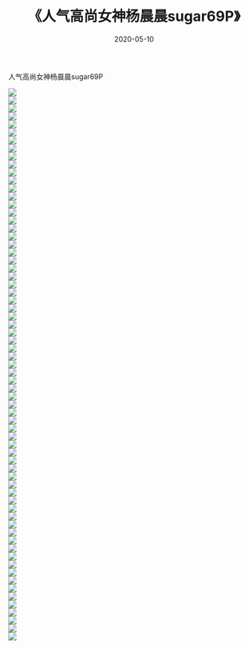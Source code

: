 ﻿---
layout: post
title:  《人气高尚女神杨晨晨sugar69P》
date:   2020-05-10
img: http://img.660000.xyz/Sharelink/性感/2020/人气高尚女神杨晨晨sugar69P/000.jpg
categories: [美女, 清纯, 唯美]
---

人气高尚女神杨晨晨sugar69P

  ![](http://img.660000.xyz/Sharelink/性感/2020/人气高尚女神杨晨晨sugar69P/001.jpg) <br> ![](http://img.660000.xyz/Sharelink/性感/2020/人气高尚女神杨晨晨sugar69P/002.jpg) <br> ![](http://img.660000.xyz/Sharelink/性感/2020/人气高尚女神杨晨晨sugar69P/003.jpg) <br> ![](http://img.660000.xyz/Sharelink/性感/2020/人气高尚女神杨晨晨sugar69P/004.jpg) <br> ![](http://img.660000.xyz/Sharelink/性感/2020/人气高尚女神杨晨晨sugar69P/005.jpg) <br> ![](http://img.660000.xyz/Sharelink/性感/2020/人气高尚女神杨晨晨sugar69P/006.jpg) <br> ![](http://img.660000.xyz/Sharelink/性感/2020/人气高尚女神杨晨晨sugar69P/007.jpg) <br> ![](http://img.660000.xyz/Sharelink/性感/2020/人气高尚女神杨晨晨sugar69P/008.jpg) <br> ![](http://img.660000.xyz/Sharelink/性感/2020/人气高尚女神杨晨晨sugar69P/009.jpg) <br> ![](http://img.660000.xyz/Sharelink/性感/2020/人气高尚女神杨晨晨sugar69P/010.jpg) <br> ![](http://img.660000.xyz/Sharelink/性感/2020/人气高尚女神杨晨晨sugar69P/011.jpg) <br> ![](http://img.660000.xyz/Sharelink/性感/2020/人气高尚女神杨晨晨sugar69P/012.jpg) <br> ![](http://img.660000.xyz/Sharelink/性感/2020/人气高尚女神杨晨晨sugar69P/013.jpg) <br> ![](http://img.660000.xyz/Sharelink/性感/2020/人气高尚女神杨晨晨sugar69P/014.jpg) <br> ![](http://img.660000.xyz/Sharelink/性感/2020/人气高尚女神杨晨晨sugar69P/015.jpg) <br> ![](http://img.660000.xyz/Sharelink/性感/2020/人气高尚女神杨晨晨sugar69P/016.jpg) <br> ![](http://img.660000.xyz/Sharelink/性感/2020/人气高尚女神杨晨晨sugar69P/017.jpg) <br> ![](http://img.660000.xyz/Sharelink/性感/2020/人气高尚女神杨晨晨sugar69P/018.jpg) <br> ![](http://img.660000.xyz/Sharelink/性感/2020/人气高尚女神杨晨晨sugar69P/019.jpg) <br> ![](http://img.660000.xyz/Sharelink/性感/2020/人气高尚女神杨晨晨sugar69P/020.jpg) <br> ![](http://img.660000.xyz/Sharelink/性感/2020/人气高尚女神杨晨晨sugar69P/021.jpg) <br> ![](http://img.660000.xyz/Sharelink/性感/2020/人气高尚女神杨晨晨sugar69P/022.jpg) <br> ![](http://img.660000.xyz/Sharelink/性感/2020/人气高尚女神杨晨晨sugar69P/023.jpg) <br> ![](http://img.660000.xyz/Sharelink/性感/2020/人气高尚女神杨晨晨sugar69P/024.jpg) <br> ![](http://img.660000.xyz/Sharelink/性感/2020/人气高尚女神杨晨晨sugar69P/025.jpg) <br> ![](http://img.660000.xyz/Sharelink/性感/2020/人气高尚女神杨晨晨sugar69P/026.jpg) <br> ![](http://img.660000.xyz/Sharelink/性感/2020/人气高尚女神杨晨晨sugar69P/027.jpg) <br> ![](http://img.660000.xyz/Sharelink/性感/2020/人气高尚女神杨晨晨sugar69P/028.jpg) <br> ![](http://img.660000.xyz/Sharelink/性感/2020/人气高尚女神杨晨晨sugar69P/029.jpg) <br> ![](http://img.660000.xyz/Sharelink/性感/2020/人气高尚女神杨晨晨sugar69P/030.jpg) <br> ![](http://img.660000.xyz/Sharelink/性感/2020/人气高尚女神杨晨晨sugar69P/031.jpg) <br> ![](http://img.660000.xyz/Sharelink/性感/2020/人气高尚女神杨晨晨sugar69P/032.jpg) <br> ![](http://img.660000.xyz/Sharelink/性感/2020/人气高尚女神杨晨晨sugar69P/033.jpg) <br> ![](http://img.660000.xyz/Sharelink/性感/2020/人气高尚女神杨晨晨sugar69P/034.jpg) <br> ![](http://img.660000.xyz/Sharelink/性感/2020/人气高尚女神杨晨晨sugar69P/035.jpg) <br> ![](http://img.660000.xyz/Sharelink/性感/2020/人气高尚女神杨晨晨sugar69P/036.jpg) <br> ![](http://img.660000.xyz/Sharelink/性感/2020/人气高尚女神杨晨晨sugar69P/037.jpg) <br> ![](http://img.660000.xyz/Sharelink/性感/2020/人气高尚女神杨晨晨sugar69P/038.jpg) <br> ![](http://img.660000.xyz/Sharelink/性感/2020/人气高尚女神杨晨晨sugar69P/039.jpg) <br> ![](http://img.660000.xyz/Sharelink/性感/2020/人气高尚女神杨晨晨sugar69P/040.jpg) <br> ![](http://img.660000.xyz/Sharelink/性感/2020/人气高尚女神杨晨晨sugar69P/041.jpg) <br> ![](http://img.660000.xyz/Sharelink/性感/2020/人气高尚女神杨晨晨sugar69P/042.jpg) <br> ![](http://img.660000.xyz/Sharelink/性感/2020/人气高尚女神杨晨晨sugar69P/043.jpg) <br> ![](http://img.660000.xyz/Sharelink/性感/2020/人气高尚女神杨晨晨sugar69P/044.jpg) <br> ![](http://img.660000.xyz/Sharelink/性感/2020/人气高尚女神杨晨晨sugar69P/045.jpg) <br> ![](http://img.660000.xyz/Sharelink/性感/2020/人气高尚女神杨晨晨sugar69P/046.jpg) <br> ![](http://img.660000.xyz/Sharelink/性感/2020/人气高尚女神杨晨晨sugar69P/047.jpg) <br> ![](http://img.660000.xyz/Sharelink/性感/2020/人气高尚女神杨晨晨sugar69P/048.jpg) <br> ![](http://img.660000.xyz/Sharelink/性感/2020/人气高尚女神杨晨晨sugar69P/049.jpg) <br> ![](http://img.660000.xyz/Sharelink/性感/2020/人气高尚女神杨晨晨sugar69P/050.jpg) <br> ![](http://img.660000.xyz/Sharelink/性感/2020/人气高尚女神杨晨晨sugar69P/051.jpg) <br> ![](http://img.660000.xyz/Sharelink/性感/2020/人气高尚女神杨晨晨sugar69P/052.jpg) <br> ![](http://img.660000.xyz/Sharelink/性感/2020/人气高尚女神杨晨晨sugar69P/053.jpg) <br> ![](http://img.660000.xyz/Sharelink/性感/2020/人气高尚女神杨晨晨sugar69P/054.jpg) <br> ![](http://img.660000.xyz/Sharelink/性感/2020/人气高尚女神杨晨晨sugar69P/055.jpg) <br> ![](http://img.660000.xyz/Sharelink/性感/2020/人气高尚女神杨晨晨sugar69P/056.jpg) <br> ![](http://img.660000.xyz/Sharelink/性感/2020/人气高尚女神杨晨晨sugar69P/057.jpg) <br> ![](http://img.660000.xyz/Sharelink/性感/2020/人气高尚女神杨晨晨sugar69P/058.jpg) <br> ![](http://img.660000.xyz/Sharelink/性感/2020/人气高尚女神杨晨晨sugar69P/059.jpg) <br> ![](http://img.660000.xyz/Sharelink/性感/2020/人气高尚女神杨晨晨sugar69P/060.jpg) <br> ![](http://img.660000.xyz/Sharelink/性感/2020/人气高尚女神杨晨晨sugar69P/061.jpg) <br> ![](http://img.660000.xyz/Sharelink/性感/2020/人气高尚女神杨晨晨sugar69P/062.jpg) <br> ![](http://img.660000.xyz/Sharelink/性感/2020/人气高尚女神杨晨晨sugar69P/063.jpg) <br> ![](http://img.660000.xyz/Sharelink/性感/2020/人气高尚女神杨晨晨sugar69P/064.jpg) <br> ![](http://img.660000.xyz/Sharelink/性感/2020/人气高尚女神杨晨晨sugar69P/065.jpg) <br> ![](http://img.660000.xyz/Sharelink/性感/2020/人气高尚女神杨晨晨sugar69P/066.jpg) <br> ![](http://img.660000.xyz/Sharelink/性感/2020/人气高尚女神杨晨晨sugar69P/067.jpg) <br> ![](http://img.660000.xyz/Sharelink/性感/2020/人气高尚女神杨晨晨sugar69P/068.jpg) <br> ![](http://img.660000.xyz/Sharelink/性感/2020/人气高尚女神杨晨晨sugar69P/069.jpg) <br>